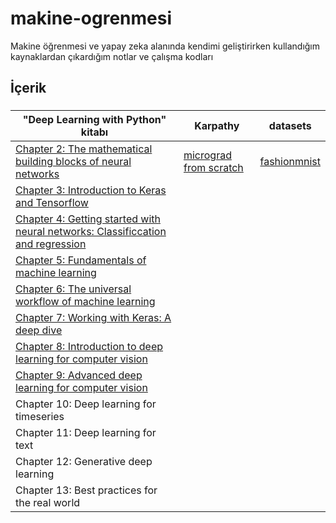 # makine-ogrenmesi

Makine öğrenmesi ve yapay zeka alanında kendimi geliştirirken kullandığım kaynaklardan çıkardığım notlar ve çalışma kodları

## İçerik

### 
| "Deep Learning with Python" kitabı | Karpathy | datasets | 
|---|---|---|
| [Chapter 2: The mathematical building blocks of neural networks](https://github.com/gokhangokcen1/makine-ogrenmesi/blob/main/deep-learning-with-python/C02-mathematical-foundation-of-neural-networks.ipynb) | [micrograd from scratch](https://github.com/gokhangokcen1/makine-ogrenmesi/blob/main/Exercises/karpathy/micrograd_from_scratch_yay.ipynb) | [fashionmnist](https://github.com/gokhangokcen1/makine-ogrenmesi/tree/main/Exercises/fashionmnist) |  
| [Chapter 3: Introduction to Keras and Tensorflow](https://github.com/gokhangokcen1/makine-ogrenmesi/blob/main/deep-learning-with-python/C03_intro_to_keras_and_tensorflow.ipynb) |  |  |
|[Chapter 4: Getting started with neural networks: Classificcation and regression](https://github.com/gokhangokcen1/makine-ogrenmesi/blob/main/deep-learning-with-python/C04_classification_and_regression.ipynb) |  |  |
|[Chapter 5: Fundamentals of machine learning](https://github.com/gokhangokcen1/makine-ogrenmesi/blob/main/deep-learning-with-python/C05_fundamentals_of_machine_learning.ipynb) |  | |
|[Chapter 6: The universal workflow of machine learning](https://github.com/gokhangokcen1/makine-ogrenmesi/blob/main/deep-learning-with-python/C06-The-universal-workflow-of-machine-learning.md) |  | |
|[Chapter 7: Working with Keras: A deep dive](https://github.com/gokhangokcen1/makine-ogrenmesi/blob/main/deep-learning-with-python/C07_Working_with_keras.ipynb) |  | |
|[Chapter 8: Introduction to deep learning for computer vision](https://github.com/gokhangokcen1/makine-ogrenmesi/blob/main/deep-learning-with-python/C08_intro_to_deep_learning_for_computer_vision.ipynb) |  | |
| [Chapter 9: Advanced deep learning for computer vision](https://github.com/gokhangokcen1/makine-ogrenmesi/blob/main/deep-learning-with-python/C09_advanced_deep_learning_for_computer_vision.ipynb)|  | |
| Chapter 10: Deep learning for timeseries |  | | 
| Chapter 11: Deep learning for text |  | | 
| Chapter 12: Generative deep learning |  | |
| Chapter 13: Best practices for the real world |  | |
